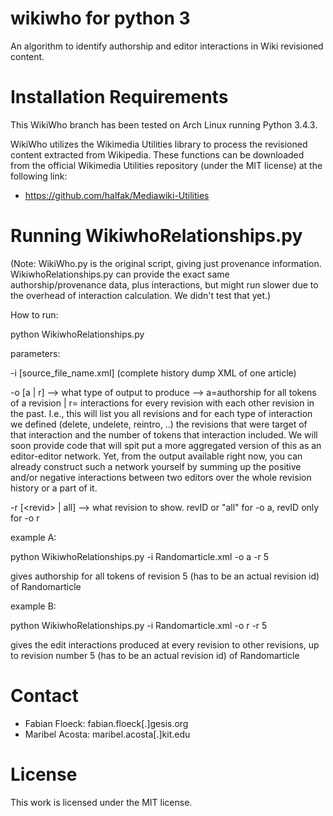 wikiwho for python 3
=======
An algorithm to identify authorship and editor interactions in Wiki revisioned content.

Installation Requirements
========================
This WikiWho branch has been tested on Arch Linux running Python 3.4.3.

WikiWho utilizes the Wikimedia Utilities library to process the revisioned content extracted from Wikipedia.
These functions can be downloaded from the official Wikimedia Utilities repository (under the MIT license) at the
following link:
* https://github.com/halfak/Mediawiki-Utilities

Running WikiwhoRelationships.py
===============
(Note: WikiWho.py is the original script, giving just provenance information. WikiwhoRelationships.py can provide the exact same authorship/provenance data, plus interactions, but might run slower due to the overhead of interaction calculation. We didn't test that yet.)

How to run:

python WikiwhoRelationships.py

parameters:

-i \[source_file_name.xml\] (complete history dump XML of one article)

-o [a | r] --> what type of output to produce --> a=authorship for all tokens of a revision | r= interactions for every revision with each other revision in the past. I.e., this will list you all revisions and for each type of interaction we defined (delete, undelete, reintro, ..) the revisions that were target of that interaction and the number of tokens that interaction included. We will soon provide code that will spit put a more aggregated version of this as an editor-editor network. Yet, from the output available right now, you can already construct such a network yourself by summing up the positive and/or negative interactions between two editors over the whole revision history or a part of it.

-r [\<revid\> | all] --> what revision to show. revID or "all" for -o a, revID only for -o r


example A:

python WikiwhoRelationships.py -i Randomarticle.xml -o a -r 5

gives authorship for all tokens of revision 5 (has to be an actual revision id) of Randomarticle

example B:

python WikiwhoRelationships.py -i Randomarticle.xml -o r -r 5

gives the edit interactions produced at every revision to other revisions, up to revision number 5 (has to be an actual revision id) of Randomarticle


Contact
=======
* Fabian Floeck: fabian.floeck[.]gesis.org
* Maribel Acosta: maribel.acosta[.]kit.edu


License
=======
This work is licensed under the MIT license.

